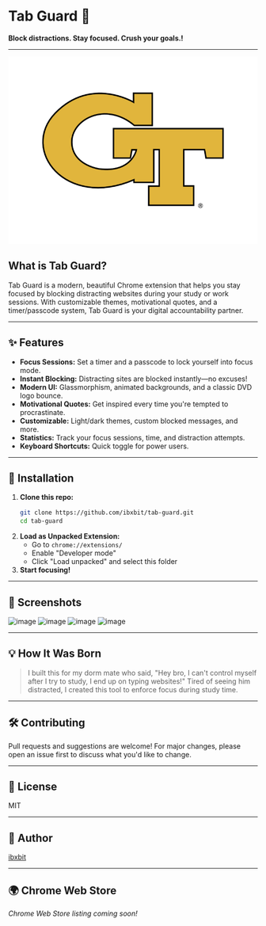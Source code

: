  # Tab Guard 🔐 
 
**Block distractions. Stay focused. Crush your goals.!**  
       
---         
          
![Tab Guard Logo](assets/tab-guard-logo.png)      
  
## What is Tab Guard? 
Tab Guard is a modern, beautiful Chrome extension that helps you stay focused by blocking distracting websites during your study or work sessions. With customizable themes, motivational quotes, and a timer/passcode system, Tab Guard is your digital accountability partner.   
            
---                        
                            
## ✨ Features                   
- **Focus Sessions:** Set a timer and a passcode to lock yourself into focus mode.                      
- **Instant Blocking:** Distracting sites are blocked instantly—no excuses!                      
- **Modern UI:** Glassmorphism, animated backgrounds, and a classic DVD logo bounce.                        
- **Motivational Quotes:** Get inspired every time you're tempted to procrastinate.                 
- **Customizable:** Light/dark themes, custom blocked messages, and more.                
- **Statistics:** Track your focus sessions, time, and distraction attempts.              
- **Keyboard Shortcuts:** Quick toggle for power users.         
              
---      
      
   
## 🚀 Installation  
1. **Clone this repo:**   
   ```bash
   git clone https://github.com/ibxbit/tab-guard.git   
   cd tab-guard  
   ```
2. **Load as Unpacked Extension:**
   - Go to `chrome://extensions/`
   - Enable "Developer mode"
   - Click "Load unpacked" and select this folder
3. **Start focusing!**

---

## 📸 Screenshots
![image](https://github.com/user-attachments/assets/d269cbd9-06c6-4d85-9636-560894b2640a)
![image](https://github.com/user-attachments/assets/e1bd22b3-7dbb-46cf-97c1-4cc4371e3e4e)
![image](https://github.com/user-attachments/assets/ca94637d-2216-4274-9c1f-cb78446b0737)
![image](https://github.com/user-attachments/assets/dcd55868-e5d7-4c89-a6cb-915745d6d231)



---

## 💡 How It Was Born
> I built this for my dorm mate who said, "Hey bro, I can't control myself after I try to study, I end up on typing websites!" Tired of seeing him distracted, I created this tool to enforce focus during study time.

---

## 🛠️ Contributing 
Pull requests and suggestions are welcome! For major changes, please open an issue first to discuss what you'd like to change.

---

## 📄 License
MIT

---

## 👤 Author
[ibxbit](https://github.com/ibxbit)

---

## 🌍 Chrome Web Store
_Chrome Web Store listing coming soon!_
